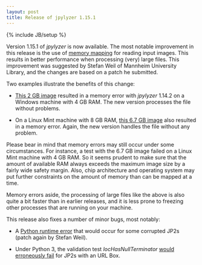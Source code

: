 ```yaml
---
layout: post
title: Release of jpylyzer 1.15.1 
---
```

{% include JB/setup %}

Version 1.15.1 of *jpylyzer* is now available. The most notable improvement in this release is the use of [memory mapping](https://en.wikipedia.org/wiki/Memory-mapped_file) for reading input images. This results in better performance when processing (very) large files. This improvement was suggested by Stefan Weil of Mannheim University Library, and the changes are based on a patch he submitted.

Two examples illustrate the benefits of this change:

* [This 2 GB image](http://hirise-pds.lpl.arizona.edu/download/PDS/RDR/ESP/ORB_011200_011299/ESP_011265_1560/ESP_011265_1560_RED.JP2)
 resulted in a memory error with *jpylyzer* 1.14.2 on a Windows machine with 4 GB RAM. The new version processes the file without problems.

* On a Linux Mint machine with 8 GB RAM, [this 6.7 GB image](http://apollo.sese.asu.edu/data/pancam/AS16/jp2/AS16-P-4102.jp2)
 also resulted in a memory error. Again, the new version handles the file without any problem. 

Please bear in mind that memory errors may still occur under some circumstances. For instance, a test with the 6.7 GB image failed on a Linux Mint machine with 4 GB RAM. So it seems prudent to make sure that the amount of available RAM always exceeds the maximum image size by a fairly wide safety margin. Also, chip architecture and operating system may put further constraints on the amount of memory than can be mapped at a time. 
 
Memory errors aside, the processing of large files like the above is also quite a bit faster than in earlier releases, and it is less prone to freezing other processes that are running on your machine.

This release also fixes a number of minor bugs, most notably:

* A [Python runtime error](https://github.com/openpreserve/jpylyzer/pull/72) that would occur for some corrupted JP2s (patch again by Stefan Weil).

* Under Python 3, the validation test *locHasNullTerminator* [would erroneously fail](https://github.com/openpreserve/jpylyzer/issues/76) for JP2s with an URL  Box. 

